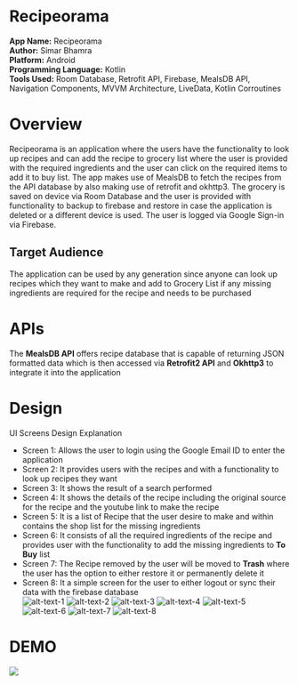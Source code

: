 # Recipeorama
**App Name:** Recipeorama <br>
**Author:** Simar Bhamra <br>
**Platform:** Android <br>
**Programming Language:** Kotlin <br>
**Tools Used:** Room Database, Retrofit API, Firebase, MealsDB API, Navigation Components, MVVM Architecture, LiveData, Kotlin Corroutines <br>
# Overview
Recipeorama is an application where the users have the functionality to look up recipes and can add the recipe to grocery list where the user is provided with the required ingredients and the user can click on the required items to add it to buy list. The app makes use of MealsDB to fetch the recipes from the API database by also making use of retrofit and okhttp3. The grocery is saved on device via Room Database and the user is provided with functionality to backup to firebase and restore in case the application is deleted or a different device is used. The user is logged via Google Sign-in via Firebase.
## Target Audience
The application can be used by any generation since anyone can look up recipes which they want to make and add to Grocery List if any missing ingredients are required for the recipe and needs to be purchased
# APIs
The **MealsDB API** offers recipe database that is capable of returning JSON formatted data which is then accessed via **Retrofit2 API** and **Okhttp3** to integrate it into the application
# Design
UI Screens Design Explanation
* Screen 1: Allows the user to login using the Google Email ID to enter the application
* Screen 2: It provides users with the recipes and with a functionality to look up recipes they want
* Screen 3: It shows the result of a search performed 
* Screen 4: It shows the details of the recipe including the original source for the recipe and the youtube link to make the recipe
* Screen 5: It is a list of Recipe that the user desire to make and within contains the shop list for the missing ingredients
* Screen 6: It consists of all the required ingredients of the recipe and provides user with the functionality to add the missing ingredients to **To Buy** list
* Screen 7: The Recipe removed by the user will be moved to **Trash** where the user has the option to either restore it or permanently delete it
* Screen 8: It a simple screen for the user to either logout or sync their data with the firebase database <br>
![alt-text-1](./AppScreens/LoginScreen.jpeg) ![alt-text-2](./AppScreens/RecipeList.jpeg) ![alt-text-3](./AppScreens/SearchRecipe.jpeg) ![alt-text-4](./AppScreens/RecipeDetails.jpeg) ![alt-text-5](./AppScreens/GroceryList.jpeg) ![alt-text-6](./AppScreens/ToShopList.jpeg) ![alt-text-7](./AppScreens/TrashList.jpeg) ![alt-text-8](./AppScreens/Settings.jpeg)
# DEMO
![](./AppScreens/AppDemo.gif)
